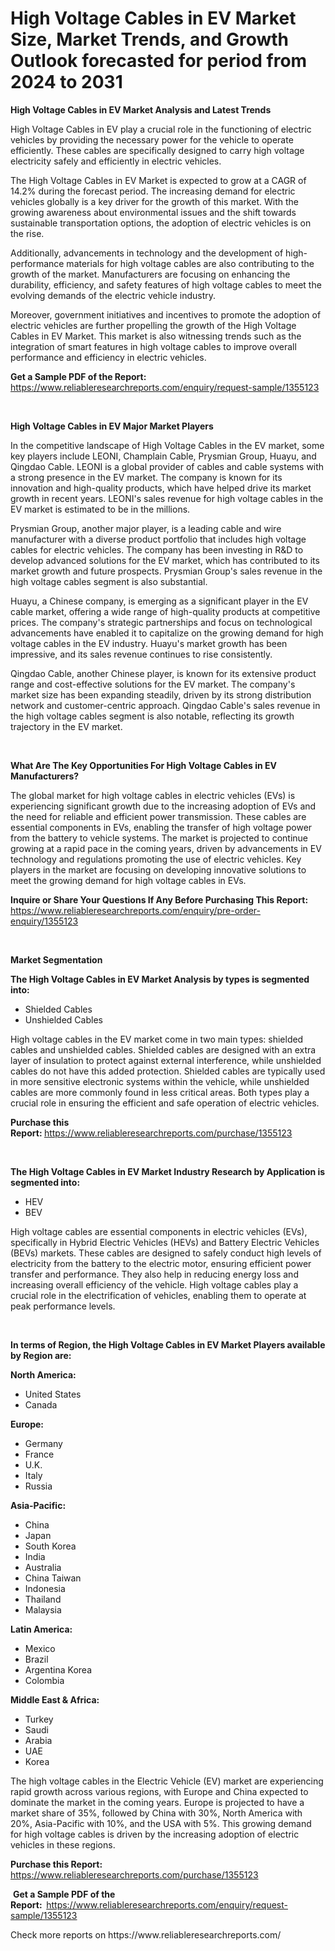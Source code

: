 <p><h1>High Voltage Cables in EV Market Size, Market Trends, and Growth Outlook forecasted for period from 2024 to 2031</h1></p><p><strong>High Voltage Cables in EV Market Analysis and Latest Trends</strong></p>
<p><p>High Voltage Cables in EV play a crucial role in the functioning of electric vehicles by providing the necessary power for the vehicle to operate efficiently. These cables are specifically designed to carry high voltage electricity safely and efficiently in electric vehicles.</p><p>The High Voltage Cables in EV Market is expected to grow at a CAGR of 14.2% during the forecast period. The increasing demand for electric vehicles globally is a key driver for the growth of this market. With the growing awareness about environmental issues and the shift towards sustainable transportation options, the adoption of electric vehicles is on the rise.</p><p>Additionally, advancements in technology and the development of high-performance materials for high voltage cables are also contributing to the growth of the market. Manufacturers are focusing on enhancing the durability, efficiency, and safety features of high voltage cables to meet the evolving demands of the electric vehicle industry.</p><p>Moreover, government initiatives and incentives to promote the adoption of electric vehicles are further propelling the growth of the High Voltage Cables in EV Market. This market is also witnessing trends such as the integration of smart features in high voltage cables to improve overall performance and efficiency in electric vehicles.</p></p>
<p><strong>Get a Sample PDF of the Report:&nbsp;</strong> <a href="https://www.reliableresearchreports.com/enquiry/request-sample/1355123">https://www.reliableresearchreports.com/enquiry/request-sample/1355123</a></p>
<p>&nbsp;</p>
<p><strong>High Voltage Cables in EV Major Market Players</strong></p>
<p><p>In the competitive landscape of High Voltage Cables in the EV market, some key players include LEONI, Champlain Cable, Prysmian Group, Huayu, and Qingdao Cable. LEONI is a global provider of cables and cable systems with a strong presence in the EV market. The company is known for its innovation and high-quality products, which have helped drive its market growth in recent years. LEONI's sales revenue for high voltage cables in the EV market is estimated to be in the millions.</p><p>Prysmian Group, another major player, is a leading cable and wire manufacturer with a diverse product portfolio that includes high voltage cables for electric vehicles. The company has been investing in R&D to develop advanced solutions for the EV market, which has contributed to its market growth and future prospects. Prysmian Group's sales revenue in the high voltage cables segment is also substantial.</p><p>Huayu, a Chinese company, is emerging as a significant player in the EV cable market, offering a wide range of high-quality products at competitive prices. The company's strategic partnerships and focus on technological advancements have enabled it to capitalize on the growing demand for high voltage cables in the EV industry. Huayu's market growth has been impressive, and its sales revenue continues to rise consistently.</p><p>Qingdao Cable, another Chinese player, is known for its extensive product range and cost-effective solutions for the EV market. The company's market size has been expanding steadily, driven by its strong distribution network and customer-centric approach. Qingdao Cable's sales revenue in the high voltage cables segment is also notable, reflecting its growth trajectory in the EV market.</p></p>
<p>&nbsp;</p>
<p><strong>What Are The Key Opportunities For High Voltage Cables in EV Manufacturers?</strong></p>
<p><p>The global market for high voltage cables in electric vehicles (EVs) is experiencing significant growth due to the increasing adoption of EVs and the need for reliable and efficient power transmission. These cables are essential components in EVs, enabling the transfer of high voltage power from the battery to vehicle systems. The market is projected to continue growing at a rapid pace in the coming years, driven by advancements in EV technology and regulations promoting the use of electric vehicles. Key players in the market are focusing on developing innovative solutions to meet the growing demand for high voltage cables in EVs.</p></p>
<p><strong>Inquire or Share Your Questions If Any Before Purchasing This Report:</strong> <a href="https://www.reliableresearchreports.com/enquiry/pre-order-enquiry/1355123">https://www.reliableresearchreports.com/enquiry/pre-order-enquiry/1355123</a></p>
<p>&nbsp;</p>
<p><strong>Market Segmentation</strong></p>
<p><strong>The High Voltage Cables in EV Market Analysis by types is segmented into:</strong></p>
<p><ul><li>Shielded Cables</li><li>Unshielded Cables</li></ul></p>
<p><p>High voltage cables in the EV market come in two main types: shielded cables and unshielded cables. Shielded cables are designed with an extra layer of insulation to protect against external interference, while unshielded cables do not have this added protection. Shielded cables are typically used in more sensitive electronic systems within the vehicle, while unshielded cables are more commonly found in less critical areas. Both types play a crucial role in ensuring the efficient and safe operation of electric vehicles.</p></p>
<p><strong>Purchase this Report:&nbsp;</strong><a href="https://www.reliableresearchreports.com/purchase/1355123">https://www.reliableresearchreports.com/purchase/1355123</a></p>
<p>&nbsp;</p>
<p><strong>The High Voltage Cables in EV Market Industry Research by Application is segmented into:</strong></p>
<p><ul><li>HEV</li><li>BEV</li></ul></p>
<p><p>High voltage cables are essential components in electric vehicles (EVs), specifically in Hybrid Electric Vehicles (HEVs) and Battery Electric Vehicles (BEVs) markets. These cables are designed to safely conduct high levels of electricity from the battery to the electric motor, ensuring efficient power transfer and performance. They also help in reducing energy loss and increasing overall efficiency of the vehicle. High voltage cables play a crucial role in the electrification of vehicles, enabling them to operate at peak performance levels.</p></p>
<p>&nbsp;</p>
<p><strong>In terms of Region, the High Voltage Cables in EV Market Players available by Region are:</strong></p>
<p>
    <p> <strong> North America: </strong>
        <ul>
            <li>United States</li>
            <li>Canada</li>
        </ul>
        </p> 
    <p> <strong> Europe: </strong>
        <ul>
            <li>Germany</li>
            <li>France</li>
            <li>U.K.</li>
            <li>Italy</li>
            <li>Russia</li>
        </ul>
        </p> 
    <p> <strong> Asia-Pacific: </strong>
        <ul>
            <li>China</li>
            <li>Japan</li>
            <li>South Korea</li>
            <li>India</li>
            <li>Australia</li>
            <li>China Taiwan</li>
            <li>Indonesia</li>
            <li>Thailand</li>
            <li>Malaysia</li>
        </ul>
        </p> 
    <p> <strong> Latin America: </strong>
        <ul>
            <li>Mexico</li>
            <li>Brazil</li>
            <li>Argentina Korea</li>
            <li>Colombia</li>
        </ul>
        </p> 
    <p> <strong> Middle East & Africa: </strong>
        <ul>
            <li>Turkey</li>
            <li>Saudi</li>
            <li>Arabia</li>
            <li>UAE</li>
            <li>Korea</li>
        </ul>
    </p>
    </p>
<p><p>The high voltage cables in the Electric Vehicle (EV) market are experiencing rapid growth across various regions, with Europe and China expected to dominate the market in the coming years. Europe is projected to have a market share of 35%, followed by China with 30%, North America with 20%, Asia-Pacific with 10%, and the USA with 5%. This growing demand for high voltage cables is driven by the increasing adoption of electric vehicles in these regions.</p></p>
<p><strong>Purchase this Report: </strong><a href="https://www.reliableresearchreports.com/purchase/1355123">https://www.reliableresearchreports.com/purchase/1355123</a></p>
<p>&nbsp;<strong>Get a Sample PDF of the Report:&nbsp;&nbsp;</strong><a href="https://www.reliableresearchreports.com/enquiry/request-sample/1355123">https://www.reliableresearchreports.com/enquiry/request-sample/1355123</a></p>
<p><strong></strong></p>
<p>Check more reports on https://www.reliableresearchreports.com/</p>